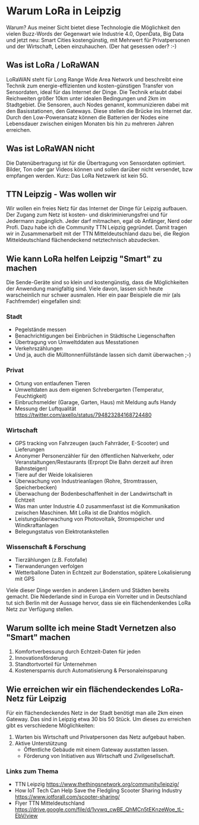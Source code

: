 # Warum LoRa in Leipzig

Warum? Aus meiner Sicht bietet diese Technologie die Möglichkeit den vielen Buzz-Words der Gegenwart wie Industrie 4.0, OpenData, Big Data und jetzt neu: Smart Cities kostengünstig, mit Mehrwert für Privatpersonen und der Wirtschaft, Leben einzuhauchen. (Der hat gesessen oder? :-)

## Was ist LoRa / LoRaWAN

LoRaWAN steht für Long Range Wide Area Network und beschreibt eine Technik zum energie-effizienten und kosten-günstigen Transfer von Sensordaten, ideal für das Internet der Dinge. Die Technik erlaubt dabei Reichweiten größer 10km unter idealen Bedingungen und 2km im Stadtgebiet.
Die Sensoren, auch Nodes genannt, kommunizieren dabei mit den Basisstationen, den Gateways. Diese stellen die Brücke ins Internet dar. Durch den Low-Poweransatz können die Batterien der Nodes eine Lebensdauer zwischen einigen Monaten bis hin zu mehreren Jahren erreichen.

## Was ist LoRaWAN nicht

Die Datenübertragung ist für die Übertragung von Sensordaten optimiert. Bilder, Ton oder gar Videos können und sollen darüber nicht versendet, bzw empfangen werden. Kurz: Das LoRa Netzwerk ist kein 5G.

## TTN Leipzig - Was wollen wir

Wir wollen ein freies Netz für das Internet der Dinge für Leipzig aufbauen. Der Zugang zum Netz ist kosten- und diskriminierungsfrei und für Jedermann zugänglich. Jeder darf mitmachen, egal ob Anfänger, Nerd oder Profi. Dazu habe ich die Community TTN Leipzig gegründet. Damit tragen wir in Zusammenarbeit mit der TTN Mitteldeutschland dazu bei, die Region Mitteldeutschland flächendeckend netztechnisch abzudecken.

## Wie kann LoRa helfen Leipzig "Smart" zu machen

Die Sende-Geräte sind so klein und kostengünstig, dass die Möglichkeiten der Anwendung manigfaltig sind. Viele davon, lassen sich heute warscheinlich nur schwer ausmalen. Hier ein paar Beispiele die mir (als Fachfremder) eingefallen sind:

### Stadt

- Pegelstände messen
- Benachrichtigungen bei Einbrüchen in Städtische Liegenschaften
- Übertragung von Umweltddaten aus Messtationen
- Verkehrszählungen
- Und ja, auch die Mülltonnenfüllstände lassen sich damit überwachen ;-)

### Privat

- Ortung von entlaufenen Tieren
- Umweltdaten aus dem eigenen Schrebergarten (Temperatur, Feuchtigkeit)
- Einbruchsmelder (Garage, Garten, Haus) mit Meldung aufs Handy
- Messung der Luftqualität <https://twitter.com/axello/status/794823284168724480>

### Wirtschaft

- GPS tracking von Fahrzeugen (auch Fahrräder, E-Scooter) und Lieferungen
- Anonymer Personenzähler für den öffentlichen Nahverkehr, oder Veranstaltungen/Restaurants (Erpropt Die Bahn derzeit auf ihren Bahnsteigen)
- Tiere auf der Weide lokalisieren
- Überwachung von Industrieanlagen (Rohre, Stromtrassen, Speicherbecken)
- Überwachung der Bodenbeschaffenheit in der Landwirtschaft in Echtzeit
- Was man unter Industrie 4.0 zusammenfasst ist die Kommunikation zwischen Maschinen. Mit LoRa ist die Drahtlos möglich.
- Leistungsüberwachung von Photovoltaik, Stromspeicher und Windkraftanlagen
- Belegungstatus von Elektrotankstellen

### Wissenschaft & Forschung

- Tierzählungen (z.B. Fotofalle)
- Tierwanderungen verfolgen
- Wetterballone Daten in Echtzeit zur Bodenstation, spätere Lokalisierung mit GPS

Viele dieser Dinge werden in anderen Ländern und Städten bereits gemacht. Die Niederlande sind in Europa ein Vorreiter und in Deutschland tut sich Berlin mit der Aussage hervor, dass sie ein flächendenkendes LoRa Netz zur Verfügung stellen.

## Warum sollte ich meine Stadt Vernetzen also "Smart" machen

1. Komfortverbessung durch Echtzeit-Daten für jeden
2. Innovationsförderung
3. Standtortvorteil für Unternehmen
4. Kostenersparnis durch Automatisierung & Personaleinsparung

## Wie erreichen wir ein flächendeckendes LoRa-Netz für Leipzig

Für ein flächendeckendes Netz in der Stadt benötigt man alle 2km einen Gateway. Das sind in Leipzig etwa 30 bis 50 Stück. Um dieses zu erreichen gibt es verschiedene Möglichkeiten:

1. Warten bis Wirtschaft und Privatpersonen das Netz aufgebaut haben.
2. Aktive Unterstützung
   - Öffentliche Gebäude mit einem Gateway ausstatten lassen.
   - Förderung von Initiativen aus Wirtschaft und Zivilgesellschaft.

### Links zum Thema

- TTN Leipzig <https://www.thethingsnetwork.org/community/leipzig/>
- How IoT Tech Can Help Save the Fledgling Scooter Sharing Industry <https://www.iotforall.com/scooter-sharing/>
- Flyer TTN Mitteldeutschland <https://drive.google.com/file/d/1vvwq_cwBE_QhMCn5tEKnzeWoe_tL-EbV/view>
